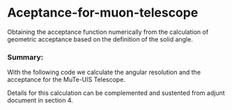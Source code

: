 # Aceptance-for-muon-telescope
Obtaining the acceptance function numerically from the calculation of geometric acceptance based on the definition of the solid angle.

### Summary: 
With the following code we calculate the angular resolution and the acceptance for the MuTe-UIS Telescope.

Details for this calculation can be complemented and sustented from adjunt document in section 4.
